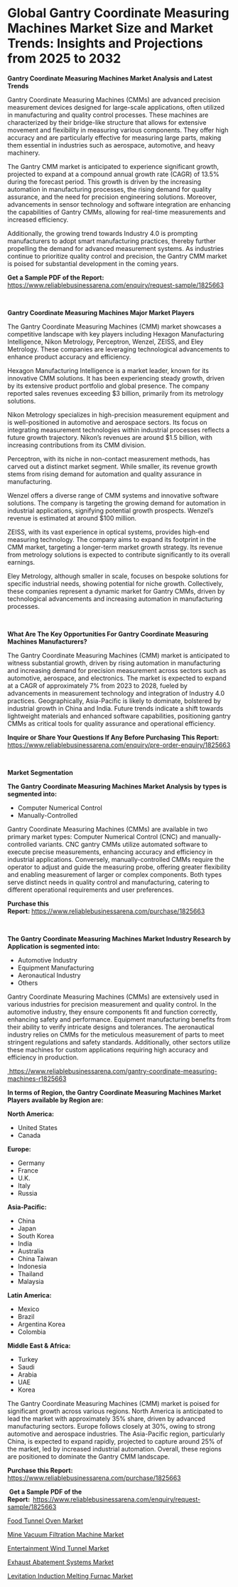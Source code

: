<p><h1>Global Gantry Coordinate Measuring Machines Market Size and Market Trends: Insights and Projections from 2025 to 2032</h1></p><p><strong>Gantry Coordinate Measuring Machines Market Analysis and Latest Trends</strong></p>
<p><p>Gantry Coordinate Measuring Machines (CMMs) are advanced precision measurement devices designed for large-scale applications, often utilized in manufacturing and quality control processes. These machines are characterized by their bridge-like structure that allows for extensive movement and flexibility in measuring various components. They offer high accuracy and are particularly effective for measuring large parts, making them essential in industries such as aerospace, automotive, and heavy machinery.</p><p>The Gantry CMM market is anticipated to experience significant growth, projected to expand at a compound annual growth rate (CAGR) of 13.5% during the forecast period. This growth is driven by the increasing automation in manufacturing processes, the rising demand for quality assurance, and the need for precision engineering solutions. Moreover, advancements in sensor technology and software integration are enhancing the capabilities of Gantry CMMs, allowing for real-time measurements and increased efficiency. </p><p>Additionally, the growing trend towards Industry 4.0 is prompting manufacturers to adopt smart manufacturing practices, thereby further propelling the demand for advanced measurement systems. As industries continue to prioritize quality control and precision, the Gantry CMM market is poised for substantial development in the coming years.</p></p>
<p><strong>Get a Sample PDF of the Report:&nbsp;</strong> <a href="https://www.reliablebusinessarena.com/enquiry/request-sample/1825663?utm_campaign=2529&utm_medium=2&utm_source=Github&utm_content=ia&utm_term=12042025&utm_id=gantry-coordinate-measuring-machines">https://www.reliablebusinessarena.com/enquiry/request-sample/1825663</a></p>
<p>&nbsp;</p>
<p><strong>Gantry Coordinate Measuring Machines Major Market Players</strong></p>
<p><p>The Gantry Coordinate Measuring Machines (CMM) market showcases a competitive landscape with key players including Hexagon Manufacturing Intelligence, Nikon Metrology, Perceptron, Wenzel, ZEISS, and Eley Metrology. These companies are leveraging technological advancements to enhance product accuracy and efficiency.</p><p>Hexagon Manufacturing Intelligence is a market leader, known for its innovative CMM solutions. It has been experiencing steady growth, driven by its extensive product portfolio and global presence. The company reported sales revenues exceeding $3 billion, primarily from its metrology solutions.</p><p>Nikon Metrology specializes in high-precision measurement equipment and is well-positioned in automotive and aerospace sectors. Its focus on integrating measurement technologies within industrial processes reflects a future growth trajectory. Nikon’s revenues are around $1.5 billion, with increasing contributions from its CMM division.</p><p>Perceptron, with its niche in non-contact measurement methods, has carved out a distinct market segment. While smaller, its revenue growth stems from rising demand for automation and quality assurance in manufacturing.</p><p>Wenzel offers a diverse range of CMM systems and innovative software solutions. The company is targeting the growing demand for automation in industrial applications, signifying potential growth prospects. Wenzel’s revenue is estimated at around $100 million.</p><p>ZEISS, with its vast experience in optical systems, provides high-end measuring technology. The company aims to expand its footprint in the CMM market, targeting a longer-term market growth strategy. Its revenue from metrology solutions is expected to contribute significantly to its overall earnings.</p><p>Eley Metrology, although smaller in scale, focuses on bespoke solutions for specific industrial needs, showing potential for niche growth. Collectively, these companies represent a dynamic market for Gantry CMMs, driven by technological advancements and increasing automation in manufacturing processes.</p></p>
<p>&nbsp;</p>
<p><strong>What Are The Key Opportunities For Gantry Coordinate Measuring Machines Manufacturers?</strong></p>
<p><p>The Gantry Coordinate Measuring Machines (CMM) market is anticipated to witness substantial growth, driven by rising automation in manufacturing and increasing demand for precision measurement across sectors such as automotive, aerospace, and electronics. The market is expected to expand at a CAGR of approximately 7% from 2023 to 2028, fueled by advancements in measurement technology and integration of Industry 4.0 practices. Geographically, Asia-Pacific is likely to dominate, bolstered by industrial growth in China and India. Future trends indicate a shift towards lightweight materials and enhanced software capabilities, positioning gantry CMMs as critical tools for quality assurance and operational efficiency.</p></p>
<p><strong>Inquire or Share Your Questions If Any Before Purchasing This Report:</strong> <a href="https://www.reliablebusinessarena.com/enquiry/pre-order-enquiry/1825663?utm_campaign=2529&utm_medium=2&utm_source=Github&utm_content=ia&utm_term=12042025&utm_id=gantry-coordinate-measuring-machines">https://www.reliablebusinessarena.com/enquiry/pre-order-enquiry/1825663</a></p>
<p>&nbsp;</p>
<p><strong>Market Segmentation</strong></p>
<p><strong>The Gantry Coordinate Measuring Machines Market Analysis by types is segmented into:</strong></p>
<p><ul><li>Computer Numerical Control</li><li>Manually-Controlled</li></ul></p>
<p><p>Gantry Coordinate Measuring Machines (CMMs) are available in two primary market types: Computer Numerical Control (CNC) and manually-controlled variants. CNC gantry CMMs utilize automated software to execute precise measurements, enhancing accuracy and efficiency in industrial applications. Conversely, manually-controlled CMMs require the operator to adjust and guide the measuring probe, offering greater flexibility and enabling measurement of larger or complex components. Both types serve distinct needs in quality control and manufacturing, catering to different operational requirements and user preferences.</p></p>
<p><strong>Purchase this Report:&nbsp;</strong><a href="https://www.reliablebusinessarena.com/purchase/1825663?utm_campaign=2529&utm_medium=2&utm_source=Github&utm_content=ia&utm_term=12042025&utm_id=gantry-coordinate-measuring-machines">https://www.reliablebusinessarena.com/purchase/1825663</a></p>
<p>&nbsp;</p>
<p><strong>The Gantry Coordinate Measuring Machines Market Industry Research by Application is segmented into:</strong></p>
<p><ul><li>Automotive Industry</li><li>Equipment Manufacturing</li><li>Aeronautical Industry</li><li>Others</li></ul></p>
<p><p>Gantry Coordinate Measuring Machines (CMMs) are extensively used in various industries for precision measurement and quality control. In the automotive industry, they ensure components fit and function correctly, enhancing safety and performance. Equipment manufacturing benefits from their ability to verify intricate designs and tolerances. The aeronautical industry relies on CMMs for the meticulous measurement of parts to meet stringent regulations and safety standards. Additionally, other sectors utilize these machines for custom applications requiring high accuracy and efficiency in production.</p></p>
<p><a href="https://www.reliablebusinessarena.com/gantry-coordinate-measuring-machines-r1825663?utm_campaign=2529&utm_medium=2&utm_source=Github&utm_content=ia&utm_term=12042025&utm_id=gantry-coordinate-measuring-machines">&nbsp;https://www.reliablebusinessarena.com/gantry-coordinate-measuring-machines-r1825663</a></p>
<p><strong>In terms of Region, the Gantry Coordinate Measuring Machines Market Players available by Region are:</strong></p>
<p>
    <p> <strong> North America: </strong>
        <ul>
            <li>United States</li>
            <li>Canada</li>
        </ul>
        </p> 
    <p> <strong> Europe: </strong>
        <ul>
            <li>Germany</li>
            <li>France</li>
            <li>U.K.</li>
            <li>Italy</li>
            <li>Russia</li>
        </ul>
        </p> 
    <p> <strong> Asia-Pacific: </strong>
        <ul>
            <li>China</li>
            <li>Japan</li>
            <li>South Korea</li>
            <li>India</li>
            <li>Australia</li>
            <li>China Taiwan</li>
            <li>Indonesia</li>
            <li>Thailand</li>
            <li>Malaysia</li>
        </ul>
        </p> 
    <p> <strong> Latin America: </strong>
        <ul>
            <li>Mexico</li>
            <li>Brazil</li>
            <li>Argentina Korea</li>
            <li>Colombia</li>
        </ul>
        </p> 
    <p> <strong> Middle East & Africa: </strong>
        <ul>
            <li>Turkey</li>
            <li>Saudi</li>
            <li>Arabia</li>
            <li>UAE</li>
            <li>Korea</li>
        </ul>
    </p>
    </p>
<p><p>The Gantry Coordinate Measuring Machines (CMM) market is poised for significant growth across various regions. North America is anticipated to lead the market with approximately 35% share, driven by advanced manufacturing sectors. Europe follows closely at 30%, owing to strong automotive and aerospace industries. The Asia-Pacific region, particularly China, is expected to expand rapidly, projected to capture around 25% of the market, led by increased industrial automation. Overall, these regions are positioned to dominate the Gantry CMM landscape.</p></p>
<p><strong>Purchase this Report: </strong><a href="https://www.reliablebusinessarena.com/purchase/1825663?utm_campaign=2529&utm_medium=2&utm_source=Github&utm_content=ia&utm_term=12042025&utm_id=gantry-coordinate-measuring-machines">https://www.reliablebusinessarena.com/purchase/1825663</a></p>
<p>&nbsp;<strong>Get a Sample PDF of the Report:&nbsp;&nbsp;</strong><a href="https://www.reliablebusinessarena.com/enquiry/request-sample/1825663?utm_campaign=2529&utm_medium=2&utm_source=Github&utm_content=ia&utm_term=12042025&utm_id=gantry-coordinate-measuring-machines">https://www.reliablebusinessarena.com/enquiry/request-sample/1825663</a></p>
<p><strong></strong></p>
<p><p><a href="https://github.com/mokeleveisel/Market-Research-Report-List-1/blob/main/food-tunnel-oven-market.md?utm_campaign=2529&utm_medium=2&utm_source=Github&utm_content=ia&utm_term=12042025&utm_id=gantry-coordinate-measuring-machines">Food Tunnel Oven Market</a></p><p><a href="https://github.com/adelanwkadua/Market-Research-Report-List-1/blob/main/mine-vacuum-filtration-machine-market.md?utm_campaign=2529&utm_medium=2&utm_source=Github&utm_content=ia&utm_term=12042025&utm_id=gantry-coordinate-measuring-machines">Mine Vacuum Filtration Machine Market</a></p><p><a href="https://github.com/baheraennika/Market-Research-Report-List-1/blob/main/entertainment-wind-tunnel-market.md?utm_campaign=2529&utm_medium=2&utm_source=Github&utm_content=ia&utm_term=12042025&utm_id=gantry-coordinate-measuring-machines">Entertainment Wind Tunnel Market</a></p><p><a href="https://github.com/leijavaagexo/Market-Research-Report-List-1/blob/main/exhaust-abatement-systems-market.md?utm_campaign=2529&utm_medium=2&utm_source=Github&utm_content=ia&utm_term=12042025&utm_id=gantry-coordinate-measuring-machines">Exhaust Abatement Systems Market</a></p><p><a href="https://github.com/abidomamen/Market-Research-Report-List-1/blob/main/levitation-induction-melting-furnac-market.md?utm_campaign=2529&utm_medium=2&utm_source=Github&utm_content=ia&utm_term=12042025&utm_id=gantry-coordinate-measuring-machines">Levitation Induction Melting Furnac Market</a></p></p>